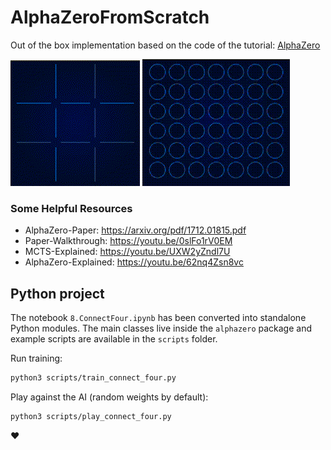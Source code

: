 # AlphaZeroFromScratch
Out of the box implementation based on the code of the tutorial: [AlphaZero](https://github.com/foersterrobert/AlphaZero)

![tictactoe](https://raw.githubusercontent.com/foersterrobert/AlphaZero/master/assets/tictactoe.gif)
![connectfour](https://raw.githubusercontent.com/foersterrobert/AlphaZero/master/assets/connectfour.gif)

### Some Helpful Resources
* AlphaZero-Paper: https://arxiv.org/pdf/1712.01815.pdf
* Paper-Walkthrough: https://youtu.be/0slFo1rV0EM
* MCTS-Explained: https://youtu.be/UXW2yZndl7U
* AlphaZero-Explained: https://youtu.be/62nq4Zsn8vc

## Python project

The notebook `8.ConnectFour.ipynb` has been converted into standalone Python modules.
The main classes live inside the `alphazero` package and example scripts are
available in the `scripts` folder.

Run training:

```bash
python3 scripts/train_connect_four.py
```

Play against the AI (random weights by default):

```bash
python3 scripts/play_connect_four.py
```

❤

